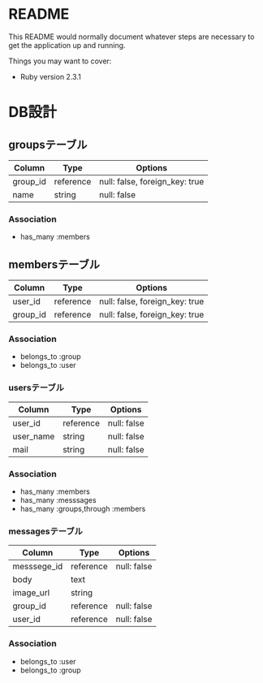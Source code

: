 # README

This README would normally document whatever steps are necessary to get the
application up and running.

Things you may want to cover:

* Ruby version
  2.3.1

# DB設計

## groupsテーブル

|Column|Type|Options|
|------|----|-------|
|group_id|reference|null: false, foreign_key: true|
|name|string|null: false|

### Association
- has_many :members

## membersテーブル

|Column|Type|Options|
|------|----|-------|
|user_id|reference|null: false, foreign_key: true|
|group_id|reference|null: false, foreign_key: true|

### Association
- belongs_to :group
- belongs_to :user

### usersテーブル
|Column|Type|Options|
|------|----|-------|
|user_id|reference|null: false|
|user_name|string|null: false|
|mail|string|null: false|

### Association
- has_many :members
- has_many :messsages
- has_many :groups,through :members

### messagesテーブル
|Column|Type|Options|
|------|----|-------|
|messsege_id|reference|null: false|
|body|text|
|image_url|string|
|group_id|reference|null: false|
|user_id|reference|null: false|

### Association
- belongs_to :user
- belongs_to :group

